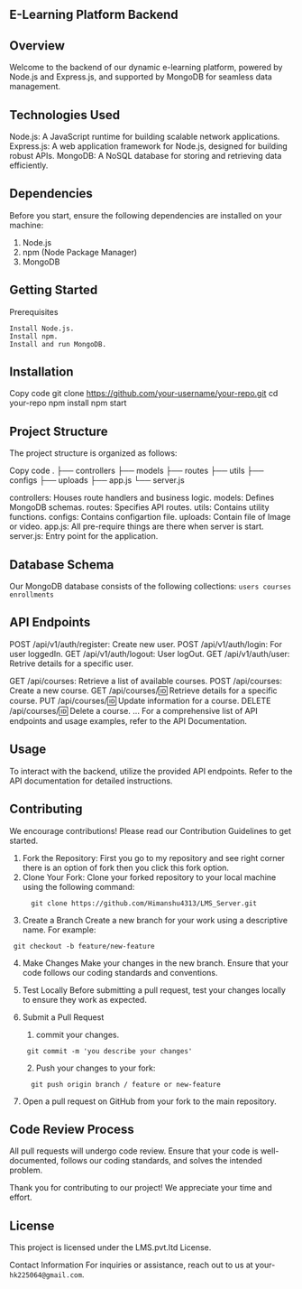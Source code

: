 

## E-Learning Platform Backend

## Overview
Welcome to the backend of our dynamic e-learning platform, powered by Node.js and Express.js, and supported by MongoDB for seamless data management.

## Technologies Used
Node.js: A JavaScript runtime for building scalable network applications.
Express.js: A web application framework for Node.js, designed for building robust APIs.
MongoDB: A NoSQL database for storing and retrieving data efficiently.

## Dependencies
Before you start, ensure the following dependencies are installed on your machine:

1. Node.js
2. npm (Node Package Manager)
3. MongoDB
## Getting Started
Prerequisites
```
Install Node.js.
Install npm.
Install and run MongoDB.
```
## Installation
Copy code
git clone https://github.com/your-username/your-repo.git
cd your-repo
npm install
npm start

## Project Structure
The project structure is organized as follows:

Copy code
.
├── controllers
├── models
├── routes
├── utils
├── configs
├── uploads
├── app.js
└── server.js


controllers: Houses route handlers and business logic.
models: Defines MongoDB schemas.
routes: Specifies API routes.
utils: Contains utility functions.
configs: Contains configartion file.
uploads: Contain file of Image or video.
app.js: All pre-require things are there when server is start.
server.js: Entry point for the application.

## Database Schema
Our MongoDB database consists of the following collections:
`
users
courses
enrollments
`

## API Endpoints
POST /api/v1/auth/register: Create new user.
POST /api/v1/auth/login: For user loggedIn.
GET /api/v1/auth/logout: User logOut.
GET /api/v1/auth/user: Retrive details for a specific user.

GET /api/courses: Retrieve a list of available courses.
POST /api/courses: Create a new course.
GET /api/courses/:id: Retrieve details for a specific course.
PUT /api/courses/:id: Update information for a course.
DELETE /api/courses/:id: Delete a course.
...
For a comprehensive list of API endpoints and usage examples, refer to the API Documentation.

## Usage
To interact with the backend, utilize the provided API endpoints. Refer to the API documentation for detailed instructions.

## Contributing
We encourage contributions! Please read our Contribution Guidelines to get started.

1. Fork the Repository:
      First you go to my repository and see right corner there is an option of fork then you click this fork option.
2. Clone Your Fork:
   Clone your forked repository to your local machine using the following command:
   ```
     git clone https://github.com/Himanshu4313/LMS_Server.git

   ```
3. Create a Branch
  Create a new branch for your work using a descriptive name. For example:  
  ```
   git checkout -b feature/new-feature
  ```
4. Make Changes
    Make your changes in the new branch. Ensure that your code follows our coding standards and conventions.   

5. Test Locally
   Before submitting a pull request, test your changes locally to ensure they work as expected.

6. Submit a Pull Request
   1. commit your changes.
   ```
    git commit -m 'you describe your changes'

   ```
   2. Push your changes to your fork:
   ```
     git push origin branch / feature or new-feature

   ```
  3. Open a pull request on GitHub from your fork to the main repository.

## Code Review Process
All pull requests will undergo code review. Ensure that your code is well-documented, follows our coding standards, and solves the intended problem.

Thank you for contributing to our project! We appreciate your time and effort.
## License
This project is licensed under the LMS.pvt.ltd License.

Contact Information
For inquiries or assistance, reach out to us at your-`hk225064@gmail.com`.























































































































